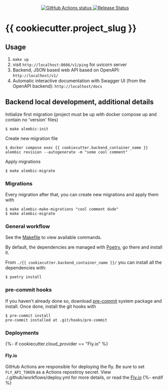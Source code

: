 <p align="center">
    <a href="https://github.com/{{ cookiecutter.github_username }}/{{ cookiecutter.project_slug }}/actions">
        <img alt="GitHub Actions status" src="https://github.com/{{ cookiecutter.github_username }}/{{ cookiecutter.project_slug }}/actions/workflows/main.yml/badge.svg">
    </a>
    <a href="https://github.com/{{ cookiecutter.github_username }}/{{ cookiecutter.project_slug }}/releases"><img alt="Release Status" src="https://img.shields.io/github/v/release/{{ cookiecutter.github_username }}/{{ cookiecutter.project_slug }}"></a>
</p>

# {{ cookiecutter.project_slug }}

## Usage
1. `make up`
2. visit `http://localhost:8666/v1/ping` for uvicorn server
3. Backend, JSON based web API based on OpenAPI: `http://localhost/v1/`
4. Automatic interactive documentation with Swagger UI (from the OpenAPI backend): `http://localhost/docs`

## Backend local development, additional details

Initialize first migration (project must be up with docker compose up and contain no 'version' files)
```shell
$ make alembic-init
```

Create new migration file
```shell
$ docker compose exec {{ cookiecutter.backend_container_name }} alembic revision --autogenerate -m "some cool comment"
```

Apply migrations
```shell
$ make alembic-migrate
```

### Migrations
Every migration after that, you can create new migrations and apply them with
```console
$ make alembic-make-migrations "cool comment dude"
$ make alembic-migrate
```

### General workflow
See the [Makefile](/Makefile) to view available commands.

By default, the dependencies are managed with [Poetry](https://python-poetry.org/), go there and install it.

From `./{{ cookiecutter.backend_container_name }}/` you can install all the dependencies with:

```console
$ poetry install
```

### pre-commit hooks
If you haven't already done so, download [pre-commit](https://pre-commit.com/) system package and install. Once done, install the git hooks with
```console
$ pre-commit install
pre-commit installed at .git/hooks/pre-commit
```

### Deployments
{%- if cookiecutter.cloud_provider == "Fly.io" %}
#### Fly.io
GitHub Actions are responsible for deploying the fly. Be sure to set `FLY_API_TOKEN` as a Actions repostiroy secret. View ./.github/workflows/deploy.yml for more details, or read the [Fly.io](https://fly.io/docs/python/frameworks/fastapi/)
{%- endif %}
